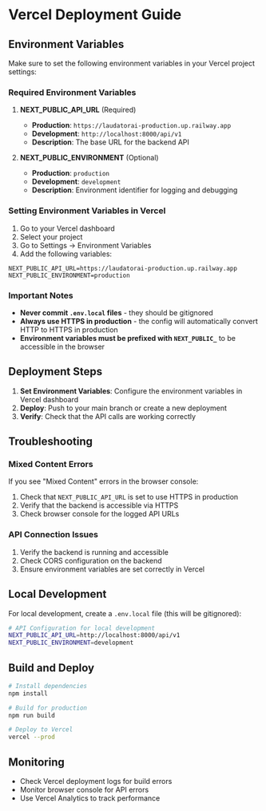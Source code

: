 # Vercel Deployment Guide

## Environment Variables

Make sure to set the following environment variables in your Vercel project settings:

### Required Environment Variables

1. **NEXT_PUBLIC_API_URL** (Required)
   - **Production**: `https://laudatorai-production.up.railway.app`
   - **Development**: `http://localhost:8000/api/v1`
   - **Description**: The base URL for the backend API

2. **NEXT_PUBLIC_ENVIRONMENT** (Optional)
   - **Production**: `production`
   - **Development**: `development`
   - **Description**: Environment identifier for logging and debugging

### Setting Environment Variables in Vercel

1. Go to your Vercel dashboard
2. Select your project
3. Go to Settings → Environment Variables
4. Add the following variables:

```
NEXT_PUBLIC_API_URL=https://laudatorai-production.up.railway.app
NEXT_PUBLIC_ENVIRONMENT=production
```

### Important Notes

- **Never commit `.env.local` files** - they should be gitignored
- **Always use HTTPS in production** - the config will automatically convert HTTP to HTTPS in production
- **Environment variables must be prefixed with `NEXT_PUBLIC_`** to be accessible in the browser

## Deployment Steps

1. **Set Environment Variables**: Configure the environment variables in Vercel dashboard
2. **Deploy**: Push to your main branch or create a new deployment
3. **Verify**: Check that the API calls are working correctly

## Troubleshooting

### Mixed Content Errors
If you see "Mixed Content" errors in the browser console:
1. Check that `NEXT_PUBLIC_API_URL` is set to use HTTPS in production
2. Verify that the backend is accessible via HTTPS
3. Check browser console for the logged API URLs

### API Connection Issues
1. Verify the backend is running and accessible
2. Check CORS configuration on the backend
3. Ensure environment variables are set correctly in Vercel

## Local Development

For local development, create a `.env.local` file (this will be gitignored):

```bash
# API Configuration for local development
NEXT_PUBLIC_API_URL=http://localhost:8000/api/v1
NEXT_PUBLIC_ENVIRONMENT=development
```

## Build and Deploy

```bash
# Install dependencies
npm install

# Build for production
npm run build

# Deploy to Vercel
vercel --prod
```

## Monitoring

- Check Vercel deployment logs for build errors
- Monitor browser console for API errors
- Use Vercel Analytics to track performance
